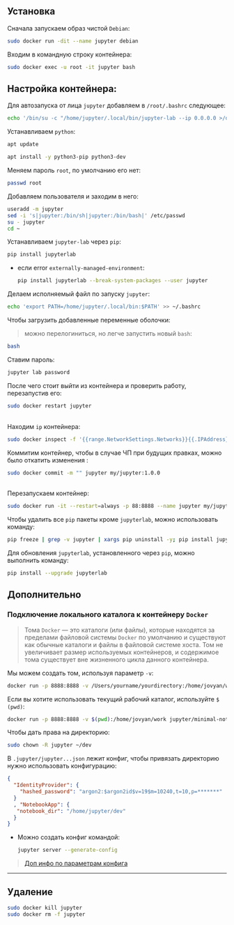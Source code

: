 ## Установка
Сначала запускаем образ чистой `Debian`:
```bash
sudo docker run -dit --name jupyter debian
```

Входим в командную строку контейнера:
```bash
sudo docker exec -u root -it jupyter bash
```

## Настройка контейнера:
Для автозапуска от лица `jupyter` добавляем в `/root/.bashrc` следующее:
```bash
echo '/bin/su -c "/home/jupyter/.local/bin/jupyter-lab --ip 0.0.0.0 >/dev/null 2>&1 &" - jupyter' >> /root/.bashrc
```

Устанавливаем `python`:
```bash
apt update

apt install -y python3-pip python3-dev
```

Меняем пароль `root`, по умолчанию его нет:
```bash
passwd root
```

Добавляем пользователя и заходим в него:
```bash
useradd -m jupyter
sed -i 's|jupyter:/bin/sh|jupyter:/bin/bash|' /etc/passwd
su - jupyter
cd ~
```

Устанавливаем `jupyter-lab` через `pip`:
```bash
pip install jupyterlab 
```

- если error `externally-managed-environment`: 
	```bash
	pip install jupyterlab --break-system-packages --user jupyter
	```

Делаем исполняемый файл по запуску `jupyter`:
```bash
echo 'export PATH=/home/jupyter/.local/bin:$PATH' >> ~/.bashrc
```

Чтобы загрузить добавленные переменные оболочки:
> можно перелогиниться, но легче запустить новый `bash`:
```bash
bash
```

Ставим пароль:
```bash
jupyter lab password
```

После чего стоит выйти из контейнера и проверить работу, перезапустив его:
```bash
sudo docker restart jupyter
```
\
Находим `ip` контейнера:
```bash
sudo docker inspect -f '{{range.NetworkSettings.Networks}}{{.IPAddress}}{{end}}' jupyter
```

Коммитим контейнер, чтобы в случае ЧП при будущих правках, можно было откатить изменения :
```bash
sudo docker commit -m "" jupyter my/jupyter:1.0.0
```
\
Перезапускаем контейнер:
```bash
sudo docker run -it --restart=always -p 88:8888 --name jupyter my/jupyter:1.0.0
```

Чтобы удалить все `pip` пакеты кроме `jupyterlab`, можно использовать команду:
```bash
pip freeze | grep -v jupyter | xargs pip uninstall -y; pip install jupyterlab
```

Для обновления `jupyterlab`, установленного через `pip`, можно выполнить команду:
```bash
pip install --upgrade jupyterlab
```

## Дополнительно

### Подключение локального каталога к контейнеру `Docker`
> Тома `Docker` — это каталоги (или файлы), которые находятся за пределами файловой системы `Docker` по умолчанию и существуют как обычные каталоги и файлы в файловой системе хоста. Том не увеличивает размер используемых контейнеров, и содержимое тома существует вне жизненного цикла данного контейнера.

Мы можем создать том, используя параметр `-v`:
```bash
docker run -p 8888:8888 -v /Users/yourname/yourdirectory:/home/jovyan/work jupyter/minimal-notebook
```

Если вы хотите использовать текущий рабочий каталог, используйте `$ (pwd)`:
```bash
docker run -p 8888:8888 -v $(pwd):/home/jovyan/work jupyter/minimal-notebook
```

Чтобы дать права на директорию:
```bash
sudo chown -R jupyter ~/dev
```

В `.jupyter/jupyter...json` лежит конфиг, чтобы привязать директорию нужно использовать конфигурацию:
```json
{
  "IdentityProvider": {
    "hashed_password": "argon2:$argon2id$v=19$m=10240,t=10,p=*******"
  }
  , "NotebookApp": {
   "notebook_dir": "/home/jupyter/dev"
  }
}
```
- Можно создать конфиг командой:
	```bash
	jupyter server --generate-config
	```

> [Доп инфо по параметрам конфига](https://jupyter-server.readthedocs.io/en/latest/other/full-config.html#other-full-config)
----------------------------------------------------------------------------

## Удаление

```bash
sudo docker kill jupyter
sudo docker rm -f jupyter
```
